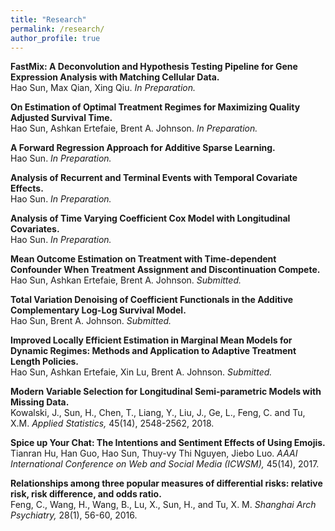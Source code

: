 ```yaml
---
title: "Research"
permalink: /research/
author_profile: true
---
```


<b>FastMix:  A Deconvolution and Hypothesis Testing Pipeline for Gene Expression Analysis with Matching Cellular Data. </b><br>
Hao Sun, Max Qian, Xing Qiu. <i>In Preparation.</i>

<b>On Estimation of Optimal Treatment Regimes for Maximizing Quality Adjusted Survival Time. </b><br>
Hao Sun, Ashkan Ertefaie, Brent A. Johnson. <i>In Preparation.</i>

<b>A Forward Regression Approach for Additive Sparse Learning. </b><br>
Hao Sun. <i>In Preparation.</i>

<b>Analysis of Recurrent and Terminal Events with Temporal Covariate Effects. </b><br>
Hao Sun. <i>In Preparation.</i>

<b>Analysis of Time Varying Coefficient Cox Model with Longitudinal Covariates. </b><br>
Hao Sun. <i>In Preparation.</i>

<b>Mean Outcome Estimation on Treatment with Time-dependent Confounder When Treatment Assignment and Discontinuation Compete. </b><br>
Hao Sun, Ashkan Ertefaie, Brent A. Johnson. <i>Submitted.</i>

<b>Total Variation Denoising of Coefficient Functionals in the Additive Complementary Log-Log Survival Model. </b><br>
Hao Sun, Brent A. Johnson. <i>Submitted.</i>

<b>Improved Locally Efficient Estimation in Marginal Mean Models for Dynamic Regimes: Methods and Application to Adaptive Treatment Length Policies. </b><br>
Hao Sun, Ashkan Ertefaie, Xin Lu, Brent A. Johnson. <i>Submitted.</i>

<b>Modern Variable Selection for Longitudinal Semi-parametric Models with Missing Data. </b><br>
Kowalski, J., Sun, H., Chen, T., Liang, Y., Liu, J., Ge, L., Feng, C. and Tu, X.M. <i>Applied Statistics, </i>45(14), 2548-2562, 2018.

<b>Spice up Your Chat: The Intentions and Sentiment Effects of Using Emojis. </b><br>
Tianran Hu, Han Guo, Hao Sun, Thuy-vy Thi Nguyen, Jiebo Luo. <i>AAAI International Conference on Web and Social Media (ICWSM), </i>45(14), 2017.

<b>Relationships among three popular measures of differential risks: relative risk, risk difference, and odds ratio. </b><br>
Feng, C., Wang, H., Wang, B., Lu, X., Sun, H., and Tu, X. M. <i>Shanghai Arch Psychiatry, </i>28(1), 56-60, 2016.
